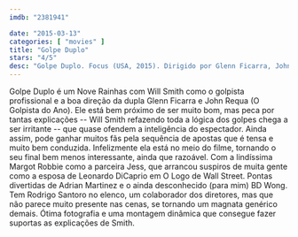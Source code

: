 ```yaml
---
imdb: "2381941"

date: "2015-03-13"
categories: [ "movies" ]
title: "Golpe Duplo"
stars: "4/5"
desc: "Golpe Duplo. Focus (USA, 2015). Dirigido por Glenn Ficarra, John Requa. Escrito por Glenn Ficarra, John Requa. Com Will Smith, Margot Robbie, Adrian Martinez, Gerald McRaney, Rodrigo Santoro, BD Wong, Brennan Brown, Robert Taylor, Dotan Bonen."
---
```

Golpe Duplo é um Nove Rainhas com Will Smith como o golpista profissional e a boa direção da dupla Glenn Ficarra e John Requa (O Golpista do Ano). Ele está bem próximo de ser muito bom, mas peca por tantas explicações -- Will Smith refazendo toda a lógica dos golpes chega a ser irritante -- que quase ofendem a inteligência do espectador. Ainda assim, pode ganhar muitos fãs pela sequência de apostas que é tensa e muito bem conduzida. Infelizmente ela está no meio do filme, tornando o seu final bem menos interessante, ainda que razoável. Com a lindíssima Margot Robbie como a parceira Jess, que arrancou suspiros de muita gente como a esposa de Leonardo DiCaprio em O Logo de Wall Street. Pontas divertidas de Adrian Martinez e o ainda desconhecido (para mim) BD Wong. Tem Rodrigo Santoro no elenco, um colaborador dos diretores, mas que não parece muito presente nas cenas, se tornando um magnata genérico demais. Ótima fotografia e uma montagem dinâmica que consegue fazer suportas as explicações de Smith.
